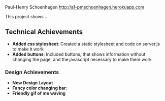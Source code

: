 Paul-Henry Schoenhagen
http://a1-pmschoenhagen.herokuapp.com

This project shows ...

## Technical Achievements
- **Added css stylesheet**: Created a static stylesheet and code on server.js to make it work
- **Added buttons**: Included buttons, that shows information without changing the page, and the javascript necessary to make them work

### Design Achievements
- **New Design Layout**
- **Fancy color changing bar**:
- **Friendly gif of me waving**


